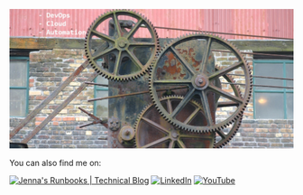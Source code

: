 ![Cogs](https://github.com/jksprattler/jksprattler/blob/main/cogs1.jpg)

You can also find me on:

[![Jenna's Runbooks | Technical Blog](https://img.shields.io/badge/Jenna's%20Runbooks%20%7C%20Tech%20Blog-100000?style=for-the-badge&logo=github&logoColor=white)](https://jksprattler.github.io/jennas-runbooks/)
[![LinkedIn](https://img.shields.io/badge/linkedin-%230077B5.svg?&style=for-the-badge&logo=linkedin&logoColor=white)](https://www.linkedin.com/in/jennasprattler)
[![YouTube](https://img.shields.io/badge/youtube-%23FF0000.svg?&style=for-the-badge&logo=youtube&logoColor=white)](https://www.youtube.com/channel/UC00Co9dzh7sUjNYVjidG95w)
